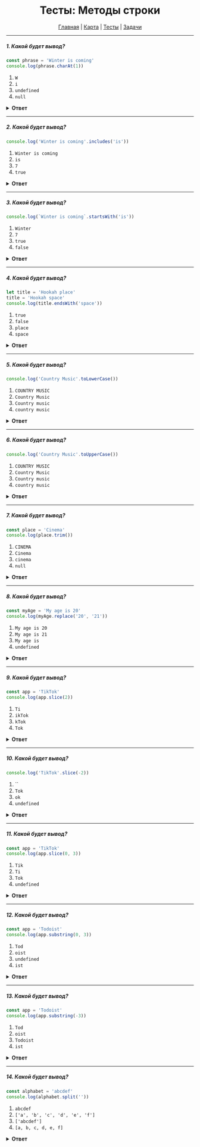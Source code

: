 <div align="center">

# Тесты: Методы строки

[Главная](https://github.com/dollaween/junior-roadmap/)
|
[Карта](/roadmap/README.md)
|
[Тесты](/tests/README.md)
|
[Задачи](/tasks/README.md)

</div>

---

##### 1. Какой будет вывод?

```javascript
const phrase = 'Winter is coming'
console.log(phrase.charAt(1))
```

1. `W`
2. `i`
3. `undefined`
4. `null`

<details><summary><b>Ответ</b></summary>
<p>

**Ответ: 2**

Метод `charAt()` — возвращает указанный символ строки. Счет начинается от `0`. То есть `charAt(0)` — `W`, `charAt(1)` — `i`.

</p>
</details>

---

##### 2. Какой будет вывод?

```javascript
console.log('Winter is coming'.includes('is'))
```

1. `Winter is coming`
2. `is`
3. `7`
4. `true`

<details><summary><b>Ответ</b></summary>
<p>

**Ответ: 4**

Метод `includes()` проверяет, содержит ли строка заданную подстроку, и возвращает, соответственно `true` или `false`.

</p>
</details>

---

##### 3. Какой будет вывод?

```javascript
console.log(`Winter is coming`.startsWith('is'))
```

1. `Winter`
2. `7`
3. `true`
4. `false`

<details><summary><b>Ответ</b></summary>
<p>

**Ответ: 4**

Метод `startsWith()` помогает определить, начинается ли строка с символов указанных в скобках, возвращая, соответственно, `true` или `false`.

Примеры:
* `'Winter is coming'.startsWith('Winter')` —> `true`
* `'Winter is coming'.startsWith('coming')` —> `false`

</p>
</details>

---

##### 4. Какой будет вывод?

```javascript
let title = 'Hookah place'
title = 'Hookah space'
console.log(title.endsWith('space'))
```

1. `true`
2. `false`
3. `place`
4. `space`

<details><summary><b>Ответ</b></summary>
<p>

**Ответ: 1**

Метод `endsWith()` позволяет определить, заканчивается ли строка символами указанными в скобках, возвращая, соответственно, `true` или `false`.

</p>
</details>

---

##### 5. Какой будет вывод?

```javascript
console.log('Country Music'.toLowerCase())
```

1. `COUNTRY MUSIC`
2. `Country Music`
3. `Country music`
4. `country music`

<details><summary><b>Ответ</b></summary>
<p>

**Ответ: 4**

Метод `toLowerCase()` возвращает значение строки, преобразованное в нижний регистр.

</p>
</details>

---

##### 6. Какой будет вывод?

```javascript
console.log('Country Music'.toUpperCase())
```

1. `COUNTRY MUSIC`
2. `Country Music`
3. `Country music`
4. `country music`

<details><summary><b>Ответ</b></summary>
<p>

**Ответ: 1**

Метод `toUpperCase()` возвращает значение строки, преобразованное в верхний регистр.

</p>
</details>

---

##### 7. Какой будет вывод?

```javascript
const place = 'Cinema'
console.log(place.trim())
```

1. `CINEMA`
2. `Cinema`
3. `cinema`
4. `null`

<details><summary><b>Ответ</b></summary>
<p>

**Ответ: 2**

Метод `trim()` удаляет пробельные символы с начала и конца строки.

Примеры:
* `'   Cinema'.trim()` —> `Cinema`
* `'Cinema    '.trim()` —> `Cinema`
* `'   Cinema  '.trim()` —> `Cinema`

</p>
</details>

---

##### 8. Какой будет вывод?

```javascript
const myAge = 'My age is 20'
console.log(myAge.replace('20', '21'))
```

1. `My age is 20`
2. `My age is 21`
3. `My age is`
4. `undefined`

<details><summary><b>Ответ</b></summary>
<p>

**Ответ: 2**

Метод `replace()` возвращает новую строку с заменой первого параметра на второй.

Примеры:
* `'My age is 20'.replace('My', 'His')` -> `His age is 20`
* `'My age is 20'.replace('My age is 20', 'I\'m too old')` -> `I'm too old`

</p>
</details>

---

##### 9. Какой будет вывод?

```javascript
const app = 'TikTok'
console.log(app.slice(2))
```

1. `Ti`
2. `ikTok`
3. `kTok`
4. `Tok`

<details><summary><b>Ответ</b></summary>
<p>

**Ответ: 3**

Метод `slice()` возвращает подстроку строки между двумя индексами, или от одного индекса и до конца строки (если не указан второй индекс).

Если индекс отрицательный — то отсчет будет идти с конца.

Примеры:
* `'TikTok'.slice(3, 6)` -> `Tok`
* `'TikTok'.slice(3, 8)` -> `Tok`
* `'TikTok'.slice(3)` -> `Tok`
* `'TikTok'.slice(-3)` -> `Tok`

</p>
</details>

---

##### 10. Какой будет вывод?

```javascript
console.log('TikTok'.slice(-2))
```

1. ``
2. `Tok`
3. `ok`
4. `undefined`

<details><summary><b>Ответ</b></summary>
<p>

**Ответ: 3**

Если параметр отрицательный — то отсчет будет идти с конца.

</p>
</details>


---

##### 11. Какой будет вывод?

```javascript
const app = 'TikTok'
console.log(app.slice(0, 3))
```

1. `Tik`
2. `Ti`
3. `Tok`
4. `undefined`

<details><summary><b>Ответ</b></summary>
<p>

**Ответ: 1**

Метод `slice()` возвращает подстроку строки между двумя индексами, или от одного индекса и до конца строки (если не указан второй индекс).

</p>
</details>

---

##### 12. Какой будет вывод?

```javascript
const app = 'Todoist'
console.log(app.substring(0, 3))
```

1. `Tod`
2. `oist`
3. `undefined`
4. `ist`

<details><summary><b>Ответ</b></summary>
<p>

**Ответ: 1**

Метод `substring()` возвращает подстроку строки между двумя индексами, или от одного индекса и до конца строки (если не указан второй индекс).

</p>
</details>

---

##### 13. Какой будет вывод?

```javascript
const app = 'Todoist'
console.log(app.substring(-3))
```

1. `Tod`
2. `oist`
3. `Todoist`
4. `ist`

<details><summary><b>Ответ</b></summary>
<p>

**Ответ: 3**

Если любой из аргументов отрицательный, либо равен `NaN`, то он будет трактоваться равным `0`.

Соответственно, `'Todoist'.slice(-3)` -> `'Todoist'.slice(0)` -> `Todoist`.

</p>
</details>

---

##### 14. Какой будет вывод?

```javascript
const alphabet = 'abcdef'
console.log(alphabet.split(''))
```

1. `abcdef`
2. `['a', 'b', 'c', 'd', 'e', 'f']`
3. `['abcdef']`
4. `[a, b, c, d, e, f]`

<details><summary><b>Ответ</b></summary>
<p>

**Ответ: 2**

Метод `split()` разбивает строку на массив строк путём разделения строки указанной подстрокой.

Примеры:
* `'Tom and Jerry'.split('')` -> `['T', 'o', 'm', ' ', 'a', 'n', 'd', ' ', 'J', 'e', 'r', 'r', 'y']`
* `'Tom and Jerry'.split(' ')` -> `['Tom', 'and', 'Jerry']`
* `'Tom and Jerry'.split(' and ')` -> `['Tom', 'Jerry']`

</p>
</details>


